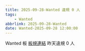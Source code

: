 ```yaml
---
title: 2025-09-28-Wanted 違規 0 人
tags:
    - Wanted
abbrlink: 2025-09-28-Wanted
date: Wanted-2025-09-28 12:00:00
---
```

Wanted 板 [板規連結](https://www.ptt.cc/bbs/Wanted/M.1608829773.A.D3B.html)
昨天違規 0 人
